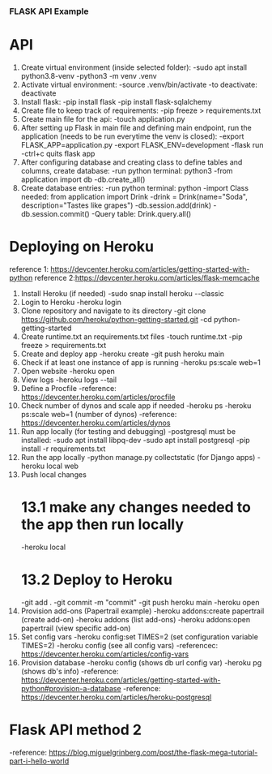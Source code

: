 ### FLASK API Example 
# API
1. Create virtual environment (inside selected folder):
    -sudo apt install python3.8-venv
    -python3 -m venv .venv
2. Activate virtual environment:
    -source .venv/bin/activate
    -to deactivate: deactivate
3. Install flask:
    -pip install flask
    -pip install flask-sqlalchemy
4. Create file to keep track of requirements:
    -pip freeze > requirements.txt
5. Create main file for the api:
    -touch application.py
6. After setting up Flask in main file and defining main endpoint, run the application (needs to be run everytime the venv is closed):
    -export FLASK_APP=application.py
    -export FLASK_ENV=development
    -flask run
    -ctrl+c quits flask app
7. After configuring database and creating class to define tables and columns, create database:
    -run python terminal: python3
    -from application import db
    -db.create_all()
8. Create database entries:
    -run python terminal: python
    -import Class needed: from application import Drink
    -drink = Drink(name="Soda", description="Tastes like grapes")
    -db.session.add(drink)
    -db.session.commit()
    -Query table: Drink.query.all()


# Deploying on Heroku
reference 1: https://devcenter.heroku.com/articles/getting-started-with-python
reference 2:https://devcenter.heroku.com/articles/flask-memcache
1. Install Heroku (if needed)
    -sudo snap install heroku --classic
2. Login to Heroku
    -heroku login
3. Clone repository and navigate to its directory
    -git clone https://github.com/heroku/python-getting-started.git
    -cd python-getting-started
4. Create runtime.txt an requirements.txt files
    -touch runtime.txt
    -pip freeze > requirements.txt
5. Create and deploy app
    -heroku create
    -git push heroku main
6. Check if at least one instance of app is running
    -heroku ps:scale web=1
7. Open website
    -heroku open
8. View logs
    -heroku logs --tail
9. Define a Procfile
    -reference: https://devcenter.heroku.com/articles/procfile
10. Check number of dynos and scale app if needed
    -heroku ps
    -heroku ps:scale web=1 (number of dynos)
    -reference: https://devcenter.heroku.com/articles/dynos
11. Run app locally (for testing and debugging)
    -postgresql must be installed:
        -sudo apt install libpq-dev
        -sudo apt install postgresql
    -pip install -r requirements.txt
12. Run the app locally
    -python manage.py collectstatic (for Django apps)
    -heroku local web
13. Push local changes
    # 13.1 make any changes needed to the app then run locally
    -heroku local
    # 13.2 Deploy to Heroku
    -git add .
    -git commit -m "commit"
    -git push heroku main
    -heroku open
14. Provision add-ons (Papertrail example)
    -heroku addons:create papertrail (create add-on)
    -heroku addons (list add-ons)
    -heroku addons:open papertrail (view specific add-on)
15. Set config vars
    -heroku config:set TIMES=2 (set configuration variable TIMES=2)
    -heroku config (see all config vars)
    -referencec: https://devcenter.heroku.com/articles/config-vars
16. Provision database
    -heroku config (shows db url config var)
    -heroku pg (shows db's info)
    -reference: https://devcenter.heroku.com/articles/getting-started-with-python#provision-a-database
    -reference: https://devcenter.heroku.com/articles/heroku-postgresql


# Flask API method 2
 -reference: https://blog.miguelgrinberg.com/post/the-flask-mega-tutorial-part-i-hello-world
    